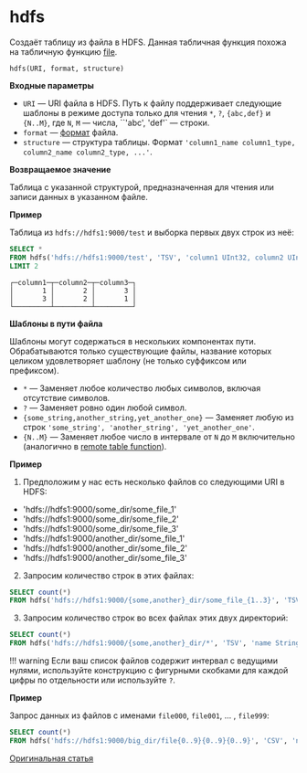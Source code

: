 
# hdfs

Создаёт таблицу из файла в HDFS. Данная табличная функция похожа на табличную функцию [file](file.md).

```
hdfs(URI, format, structure)
```

**Входные параметры**

- `URI` — URI файла в HDFS. Путь к файлу поддерживает следующие шаблоны в режиме доступа только для чтения `*`, `?`, `{abc,def}` и `{N..M}`, где `N`, `M` — числа, ``'abc', 'def'` — строки.
- `format` — [формат](../../interfaces/formats.md#formats) файла.
- `structure` — структура таблицы. Формат `'column1_name column1_type, column2_name column2_type, ...'`.

**Возвращаемое значение**

Таблица с указанной структурой, предназначенная для чтения или записи данных в указанном файле.

**Пример**

Таблица из `hdfs://hdfs1:9000/test` и выборка первых двух строк из неё:

``` sql
SELECT *
FROM hdfs('hdfs://hdfs1:9000/test', 'TSV', 'column1 UInt32, column2 UInt32, column3 UInt32')
LIMIT 2
```
```
┌─column1─┬─column2─┬─column3─┐
│       1 │       2 │       3 │
│       3 │       2 │       1 │
└─────────┴─────────┴─────────┘
```

**Шаблоны в пути файла**

Шаблоны могут содержаться в нескольких компонентах пути. Обрабатываются только существующие файлы, название которых целиком удовлетворяет шаблону (не только суффиксом или префиксом).

- `*` — Заменяет любое количество любых символов, включая отсутствие символов.
- `?` — Заменяет ровно один любой символ.
- `{some_string,another_string,yet_another_one}` — Заменяет любую из строк `'some_string', 'another_string', 'yet_another_one'`.
- `{N..M}` — Заменяет любое число в интервале от `N` до `M` включительно (аналогично в [remote table function](remote.md)).

**Пример**

1. Предположим у нас есть несколько файлов со следующими URI в HDFS:

- 'hdfs://hdfs1:9000/some_dir/some_file_1'
- 'hdfs://hdfs1:9000/some_dir/some_file_2'
- 'hdfs://hdfs1:9000/some_dir/some_file_3'
- 'hdfs://hdfs1:9000/another_dir/some_file_1'
- 'hdfs://hdfs1:9000/another_dir/some_file_2'
- 'hdfs://hdfs1:9000/another_dir/some_file_3'

2. Запросим количество строк в этих файлах:

```sql
SELECT count(*)
FROM hdfs('hdfs://hdfs1:9000/{some,another}_dir/some_file_{1..3}', 'TSV', 'name String, value UInt32')
```

3. Запросим количество строк во всех файлах этих двух директорий:

```sql
SELECT count(*)
FROM hdfs('hdfs://hdfs1:9000/{some,another}_dir/*', 'TSV', 'name String, value UInt32')
```

!!! warning
    Если ваш список файлов содержит интервал с ведущими нулями, используйте конструкцию с фигурными скобками для каждой цифры по отдельности или используйте `?`.

**Пример**

Запрос данных из файлов с именами `file000`, `file001`, ... , `file999`:

```sql
SELECT count(*)
FROM hdfs('hdfs://hdfs1:9000/big_dir/file{0..9}{0..9}{0..9}', 'CSV', 'name String, value UInt32')
```

[Оригинальная статья](https://clickhouse.yandex/docs/ru/query_language/table_functions/hdfs/) <!--hide-->
